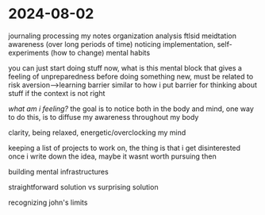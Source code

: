 # 2024-08-02

journaling
processing my notes
organization
analysis
ftlsid
meidtation
awareness (over long periods of time)
noticing
implementation, self-experiments (how to change)
mental habits

you can just start doing stuff now, what is this mental block that gives a feeling of unpreparedness before doing something new, must be related to risk aversion-->learning barrier
similar to how i put barrier for thinking about stuff if the context is not right


*what am i feeling?* the goal is to notice both in the body and mind, one way to do this, is to diffuse my awareness throughout my body

clarity, being relaxed, energetic/overclocking my mind

keeping a list of projects to work on, the thing is that i get disinterested once i write down the idea, maybe it wasnt worth pursuing then

building mental infrastructures

straightforward solution vs surprising solution 

recognizing john's limits
